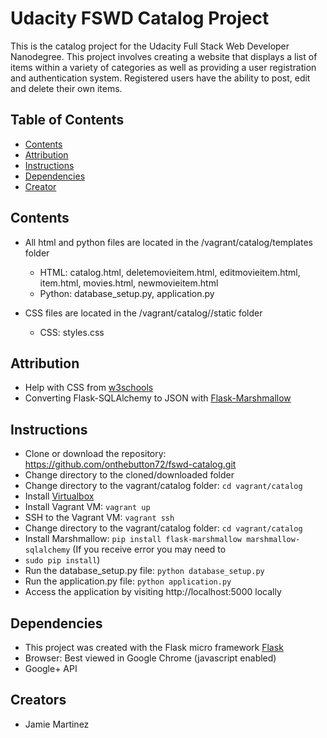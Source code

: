 # Udacity FSWD Catalog Project

This is the catalog project for the Udacity Full Stack Web Developer Nanodegree.  This project involves creating a website that displays a list of items within a variety of categories as well as providing a user registration and authentication system.  Registered users have the ability to post, edit and delete their own items.

## Table of Contents

* [Contents](#contents)
* [Attribution](#attribution)
* [Instructions](#instructions)
* [Dependencies](#dependencies)
* [Creator](#creators)

## Contents

*  All html and python files are located in the /vagrant/catalog/templates folder
    - HTML: catalog.html, deletemovieitem.html, editmovieitem.html, item.html, movies.html, newmovieitem.html
    - Python: database_setup.py, application.py

*  CSS files are located in the /vagrant/catalog//static folder
    - CSS: styles.css

## Attribution

*  Help with CSS from [w3schools](http://www.w3schools.com)
*  Converting Flask-SQLAlchemy to JSON with [Flask-Marshmallow](https://www.youtube.com/watch?v=kRNXKzfYrPU)

## Instructions

* Clone or download the repository: https://github.com/onthebutton72/fswd-catalog.git
* Change directory to the cloned/downloaded folder 
* Change directory to the vagrant/catalog folder: ```cd vagrant/catalog```
* Install [Virtualbox](https://www.virtualbox.org/)
* Install Vagrant VM: ```vagrant up```
* SSH to the Vagrant VM: ```vagrant ssh```
* Change directory to the vagrant/catalog folder: ```cd vagrant/catalog```
* Install Marshmallow: ```pip install flask-marshmallow marshmallow-sqlalchemy``` (If you receive error you may need to 
* ```sudo pip install```)
* Run the database_setup.py file: ```python database_setup.py```
* Run the application.py file: ```python application.py```
* Access the application by visiting http://localhost:5000 locally



## Dependencies

* This project was created with the Flask micro framework [Flask](http://flask.pocoo.org/)
* Browser: Best viewed in Google Chrome (javascript enabled)
* Google+ API

## Creators

* Jamie Martinez
